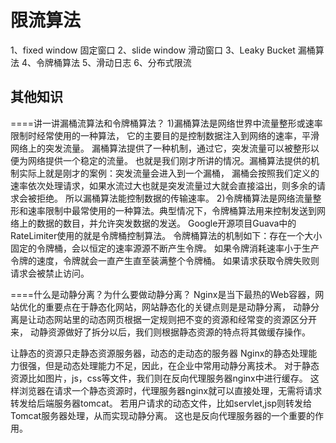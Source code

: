 # 限流算法
1、fixed window 固定窗口
2、slide window 滑动窗口
3、Leaky Bucket 漏桶算法 
4、令牌桶算法
5、滑动日志
6、分布式限流

## 其他知识
====讲一讲漏桶流算法和令牌桶算法？
1)漏桶算法是网络世界中流量整形或速率限制时经常使用的一种算法，
它的主要目的是控制数据注入到网络的速率，平滑网络上的突发流量。
漏桶算法提供了一种机制，通过它，突发流量可以被整形以便为网络提供一个稳定的流量。
也就是我们刚才所讲的情况。漏桶算法提供的机制实际上就是刚才的案例：突发流量会进入到一个漏桶，
漏桶会按照我们定义的速率依次处理请求，如果水流过大也就是突发流量过大就会直接溢出，则多余的请求会被拒绝。
所以漏桶算法能控制数据的传输速率。
2)令牌桶算法是网络流量整形和速率限制中最常使用的一种算法。典型情况下，令牌桶算法用来控制发送到网络上的数据的数目，并允许突发数据的发送。
Google开源项目Guava中的RateLimiter使用的就是令牌桶控制算法。
令牌桶算法的机制如下：存在一个大小固定的令牌桶，会以恒定的速率源源不断产生令牌。
如果令牌消耗速率小于生产令牌的速度，令牌就会一直产生直至装满整个令牌桶。
如果请求获取令牌失败则请求会被禁止访问。

====什么是动静分离？为什么要做动静分离？
Nginx是当下最热的Web容器，网站优化的重要点在于静态化网站，网站静态化的关键点则是是动静分离，
动静分离是让动态网站里的动态网页根据一定规则把不变的资源和经常变的资源区分开来，
动静资源做好了拆分以后，我们则根据静态资源的特点将其做缓存操作。

让静态的资源只走静态资源服务器，动态的走动态的服务器
Nginx的静态处理能力很强，但是动态处理能力不足，因此，在企业中常用动静分离技术。
对于静态资源比如图片，js，css等文件，我们则在反向代理服务器nginx中进行缓存。
这样浏览器在请求一个静态资源时，代理服务器nginx就可以直接处理，无需将请求转发给后端服务器tomcat。
若用户请求的动态文件，比如servlet,jsp则转发给Tomcat服务器处理，从而实现动静分离。
这也是反向代理服务器的一个重要的作用。
 



